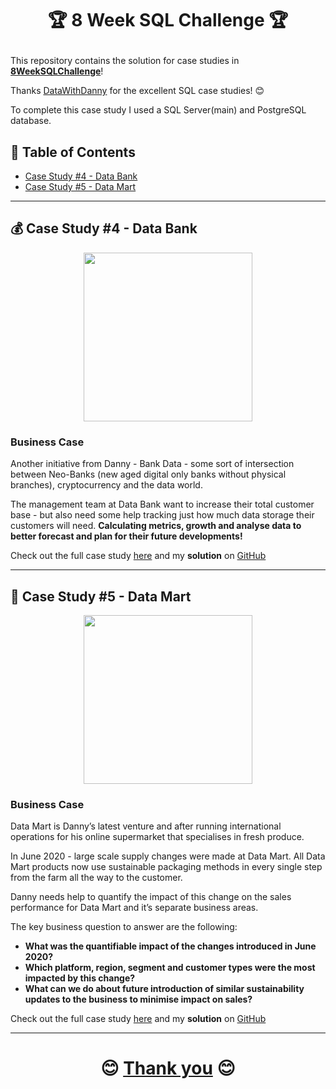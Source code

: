 # <p align="center" style="margin-top: 0px;"> 🏆 8 Week SQL Challenge 🏆

This repository contains the solution for case studies in **[8WeekSQLChallenge](https://8weeksqlchallenge.com)**!

Thanks [DataWithDanny](https://github.com/DataWithDanny) for the excellent SQL case studies! 😊 
  
  To complete this case study I used a SQL Server(main) and PostgreSQL database.

## 🧾 Table of Contents

- [Case Study #4 - Data Bank](#-case-study-4---data-bank)
- [Case Study #5 - Data Mart](#-case-study-5---data-mart)

***


## 💰 Case Study #4 - Data Bank
 <p align="center" style="margin-bottom: 0px !important;">
  <img src="https://user-images.githubusercontent.com/43850912/144242375-fa0e601d-ef17-467d-ac70-282a26a2e181.png" width="270" height="270">

### Business Case
  
Another initiative from Danny - Bank Data - some sort of intersection between Neo-Banks 
  (new aged digital only banks without physical branches), cryptocurrency and the data world.

The management team at Data Bank want to increase their total customer base - but also need some help tracking just how much data storage their customers will need.
  **Calculating metrics, growth and analyse data to better forecast and plan for their future developments!**

Check out the full case study [here](https://8weeksqlchallenge.com/case-study-4/) and my **solution** on [GitHub](https://github.com/erisaxhelilaj/my_portofolio/tree/main/Case%20Study%20%234%20-%20Data%20Bank) 
***

## 🛒 Case Study #5 - Data Mart 
 <p align="center" style="margin-bottom: 0px !important;">
  <img src="https://user-images.githubusercontent.com/43850912/145499478-0f201e04-500c-4c2b-8c2c-06f5f4541529.png" width="270" height="270">

### Business Case
  
Data Mart is Danny’s latest venture and after running international operations for his online supermarket that specialises in fresh produce.

In June 2020 - large scale supply changes were made at Data Mart.
  All Data Mart products now use sustainable packaging methods in every single step from the farm all the way to the customer.

Danny needs help to quantify the impact of this change on the sales performance for Data Mart and it’s separate business areas.

The key business question to answer are the following:
- **What was the quantifiable impact of the changes introduced in June 2020?**
- **Which platform, region, segment and customer types were the most impacted by this change?**
- **What can we do about future introduction of similar sustainability updates to the business to minimise impact on sales?**

Check out the full case study [here](https://8weeksqlchallenge.com/case-study-5/) and my **solution** on [GitHub](https://github.com/hydaai/8-Week-SQL-Challenge/tree/main/Case%20Study%20%235%20-%20Data%20Mart)

***

# <p align="center" style="margin-top: 0px;"> 😊 [Thank you](#-8-week-sql-challenge-) 😊
